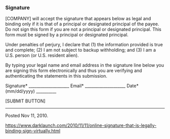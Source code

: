 ### Signature

[COMPANY] will accept the signature that appears below as legal and binding only if it is that of a principal or designated principal of the payee. Do not sign this form if you are not a principal or designated principal. This form must be signed by a principal or designated principal.

Under penalties of perjury, I declare that (1) the information provided is true and complete; (2) I am not subject to backup withholding; and (3) I am a U.S. person (or U.S. resident alien).

By typing your legal name and email address in the signature line below you are signing this form electronically and thus you are verifying and authenticating the statements in this submission.

Signature* ____________________
Email* ____________________
Date* (mm/dd/yyyy) __________
 
[SUBMIT BUTTON]

---

Posted Nov 11, 2010.

https://www.darklaunch.com/2010/11/11/online-signature-that-is-legally-binding-sign-virtually.html